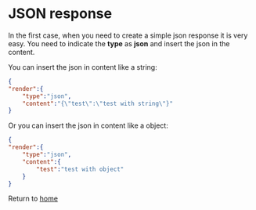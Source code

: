 #  **JSON response**

In the first case, when you need to create a simple json response it is very easy. You need to indicate the **type** as **json** and insert the json in the content.

You can insert the json in content like a string:
``` json
{
"render":{
    "type":"json",
    "content":"{\"test\":\"test with string\"}"
}

```
Or you can insert the json in content like a object:
``` json
{
"render":{
    "type":"json",
    "content":{
        "test":"test with object"
    }
}
```

Return to [home](../../README.md#render-method)